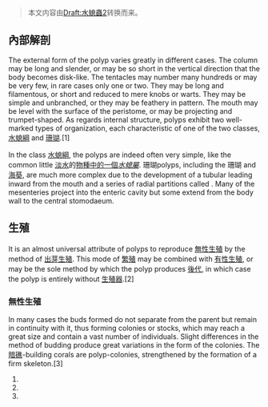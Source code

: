 > 本文内容由[Draft:水螅蟲2](https://zh.wikipedia.org/wiki/Draft:水螅蟲2)转换而来。


## 內部解剖

The external form of the polyp varies greatly in different cases. The column may be long and slender, or may be so short in the vertical direction that the body becomes disk-like. The tentacles may number many hundreds or may be very few, in rare cases only one or two. They may be long and filamentous, or short and reduced to mere knobs or warts. They may be simple and unbranched, or they may be feathery in pattern. The mouth may be level with the surface of the peristome, or may be projecting and trumpet-shaped. As regards internal structure, polyps exhibit two well-marked types of organization, each characteristic of one of the two classes, [水螅綱](../Page/水螅纲.md "wikilink") and [珊瑚](../Page/珊瑚.md "wikilink").\[1\]

In the class [水螅綱](../Page/水螅纲.md "wikilink"), the polyps are indeed often very simple, like the common little [淡水](../Page/淡水.md "wikilink")的[物種中的](../Page/物种.md "wikilink")[一個](../Page/属.md "wikilink")*[水螅屬](../Page/水螅屬.md "wikilink")*. 珊瑚polyps, including the 珊瑚 and [海葵](../Page/海葵.md "wikilink"), are much more complex due to the development of a tubular  leading inward from the mouth and a series of radial partitions called . Many of the mesenteries project into the enteric cavity but some extend from the body wall to the central stomodaeum.

## 生殖

It is an almost universal attribute of polyps to reproduce [無性生殖](../Page/无性生殖.md "wikilink") by the method of [出芽生殖](https://zh.wikipedia.org/wiki/出芽生殖 "wikilink"). This mode of [繁殖](../Page/繁殖.md "wikilink") may be combined with [有性生殖](../Page/有性生殖.md "wikilink"), or may be the sole method by which the polyp produces [後代](https://zh.wikipedia.org/wiki/后代 "wikilink"), in which case the polyp is entirely without [生殖器](../Page/生殖器.md "wikilink").\[2\]

### 無性生殖

In many cases the buds formed do not separate from the parent but remain in continuity with it, thus forming colonies or stocks, which may reach a great size and contain a vast number of individuals. Slight differences in the method of budding produce great variations in the form of the colonies. The [暗礁](https://zh.wikipedia.org/wiki/暗礁 "wikilink")-building corals are polyp-colonies, strengthened by the formation of a firm skeleton.\[3\]

1.
2.
3.
